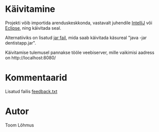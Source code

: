 # Käivitamine
Projekti võib importida arenduskeskkonda, vastavalt juhendile [IntelliJ](https://github.com/ProditorMagnus/dentistapp/blob/master/Juhis%20-%20Intellij%20IDEA%20Community.pdf) või [Eclipse](https://github.com/ProditorMagnus/dentistapp/blob/master/Juhis-Eclipse.pdf), ning käivitada seal.  

Alternatiiviks on lisatud [jar fail](https://github.com/ProditorMagnus/dentistapp/blob/master/dentistapp.jar), mida saab käivitada käsureal "java -jar dentistapp.jar".

Käivitamise tulemusel pannakse tööle veebiserver, mille vaikimisi aadress on http://localhost:8080/

# Kommentaarid
Lisatud failis [feedback.txt](https://github.com/ProditorMagnus/dentistapp/blob/master/feedback.txt)

# Autor
Toom Lõhmus
